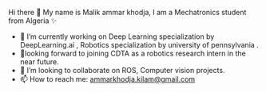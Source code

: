 Hi there 👋
My name is Malik ammar khodja, I am a Mechatronics student from Algeria ✨

<!--
**Maaliiik/Maaliiik** is a ✨ _special_ ✨ repository because its `README.md` (this file) appears on your GitHub profile.
- 🤔 I’m looking for help with ...
- 💬 Ask me about ...
- 🌱 I’m currently learning ...
- 😄 Pronouns: ...
- ⚡ Fun fact: ...
Here are some ideas to get you started:
-->
- 🔭 I’m currently working on Deep Learning specialization by DeepLearning.ai , Robotics specialization by university of pennsylvania .
- 🌱looking forward to joining CDTA as a robotics research intern in the near future.
- 👯 I’m looking to collaborate on ROS, Computer vision projects.
- 📫 How to reach me: ammarkhodja.kilam@gmail.com


